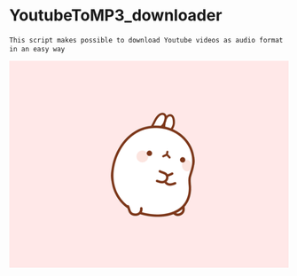 # YoutubeToMP3_downloader


    This script makes possible to download Youtube videos as audio format in an easy way

![](Readme_Gif.gif)